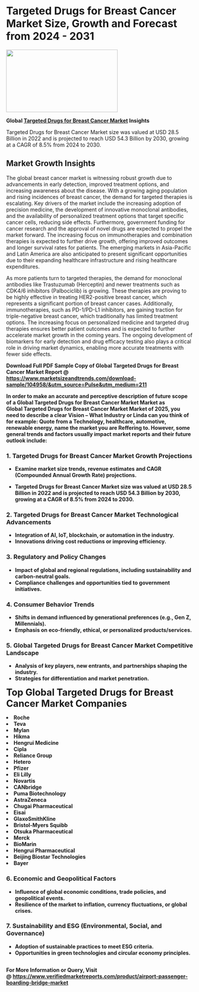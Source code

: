 <H1>Targeted Drugs for Breast Cancer Market Size, Growth and Forecast from 2024 - 2031</H1><img class="aligncenter size-medium wp-image-584254" src="https://thirdeyenews.in/wp-content/uploads/2024/09/Global-Market-Research-300x168.jpeg" alt="" width="300" height="168" /><p><strong>Global&nbsp;<a href="https://www.marketsizeandtrends.com/download-sample/104958/&amp;utm_source=Pulse&amp;utm_medium=211">Targeted Drugs for Breast Cancer Market</a> Insights</strong></p><p>Targeted Drugs for Breast Cancer Market size was valued at USD 28.5 Billion in 2022 and is projected to reach USD 54.3 Billion by 2030, growing at a CAGR of 8.5% from 2024 to 2030.</p><p><h2>Market Growth Insights</h2> <p>The global breast cancer market is witnessing robust growth due to advancements in early detection, improved treatment options, and increasing awareness about the disease. With a growing aging population and rising incidences of breast cancer, the demand for targeted therapies is escalating. Key drivers of the market include the increasing adoption of precision medicine, the development of innovative monoclonal antibodies, and the availability of personalized treatment options that target specific cancer cells, reducing side effects. Furthermore, government funding for cancer research and the approval of novel drugs are expected to propel the market forward. The increasing focus on immunotherapies and combination therapies is expected to further drive growth, offering improved outcomes and longer survival rates for patients. The emerging markets in Asia-Pacific and Latin America are also anticipated to present significant opportunities due to their expanding healthcare infrastructure and rising healthcare expenditures.</p> <p><strong></strong></p> <p>As more patients turn to targeted therapies, the demand for monoclonal antibodies like Trastuzumab (Herceptin) and newer treatments such as CDK4/6 inhibitors (Palbociclib) is growing. These therapies are proving to be highly effective in treating HER2-positive breast cancer, which represents a significant portion of breast cancer cases. Additionally, immunotherapies, such as PD-1/PD-L1 inhibitors, are gaining traction for triple-negative breast cancer, which traditionally has limited treatment options. The increasing focus on personalized medicine and targeted drug therapies ensures better patient outcomes and is expected to further accelerate market growth in the coming years. The ongoing development of biomarkers for early detection and drug efficacy testing also plays a critical role in driving market dynamics, enabling more accurate treatments with fewer side effects.</p> <p><strong></p><p><span class=""><strong>Download Full PDF Sample Copy of Global Targeted Drugs for Breast Cancer Market Report</strong> @ <a href="https://www.marketsizeandtrends.com/download-sample/104958/&amp;utm_source=Pulse&amp;utm_medium=211" target="_blank">https://www.marketsizeandtrends.com/download-sample/104958/&amp;utm_source=Pulse&amp;utm_medium=211</a></span></p><p>In order to make an accurate and perceptive description of future scope of a Global&nbsp;Targeted Drugs for Breast Cancer Market Market as Global&nbsp;Targeted Drugs for Breast Cancer Market Market of 2025, you need to describe a clear Vision &ndash; What Industry or Linda can you think of for example: Quote from a Technology, healthcare, automotive, renewable energy, name the market you are Reffering to. However, some general trends and factors usually impact market reports and their future outlook include:</p><h3>1.&nbsp;<strong>Targeted Drugs for Breast Cancer Market Growth Projections</strong></h3><ul><li>Examine market size trends, revenue estimates and CAGR (Compounded Annual Growth Rate) projections.</li><li><p>Targeted Drugs for Breast Cancer Market size was valued at USD 28.5 Billion in 2022 and is projected to reach USD 54.3 Billion by 2030, growing at a CAGR of 8.5% from 2024 to 2030.</p></li></ul><h3>2.&nbsp;<strong>Targeted Drugs for Breast Cancer Market Technological Advancements</strong></h3><ul><li>Integration of AI, IoT, blockchain, or automation in the industry.</li><li>Innovations driving cost reductions or improving efficiency.</li></ul><h3>3.&nbsp;<strong>Regulatory and Policy Changes</strong></h3><ul><li>Impact of global and regional regulations, including sustainability and carbon-neutral goals.</li><li>Compliance challenges and opportunities tied to government initiatives.</li></ul><h3>4.&nbsp;<strong>Consumer Behavior Trends</strong></h3><ul><li>Shifts in demand influenced by generational preferences (e.g., Gen Z, Millennials).</li><li>Emphasis on eco-friendly, ethical, or personalized products/services.</li></ul><h3>5.&nbsp;<strong>Global Targeted Drugs for Breast Cancer Market Competitive Landscape</strong></h3><ul><li>Analysis of key players, new entrants, and partnerships shaping the industry.</li><li>Strategies for differentiation and market penetration.</li></ul><p data-pm-slice="1 1 []"><span style="color: inherit; font-family: inherit; font-size: 25px;">Top Global Targeted Drugs for Breast Cancer Market Companies</span></p><div class="" data-test-id=""><p><li>Roche</li><li> Teva</li><li> Mylan</li><li> Hikma</li><li> Hengrui Medicine</li><li> Cipla</li><li> Reliance Group</li><li> Hetero</li><li> Pfizer</li><li> Eli Lilly</li><li> Novartis</li><li> CANbridge</li><li> Puma Biotechnology</li><li> AstraZeneca</li><li> Chugai Pharmaceutical</li><li> Eisai</li><li> GlaxoSmithKline</li><li> Bristol-Myers Squibb</li><li> Otsuka Pharmaceutical</li><li> Merck</li><li> BioMarin</li><li> Hengrui Pharmaceutical</li><li> Beijing Biostar Technologies</li><li> Bayer</li></p></div><h3>6.&nbsp;<strong>Economic and Geopolitical Factors</strong></h3><ul><li>Influence of global economic conditions, trade policies, and geopolitical events.</li><li>Resilience of the market to inflation, currency fluctuations, or global crises.</li></ul><h3>7.&nbsp;<strong>Sustainability and ESG (Environmental, Social, and Governance)</strong></h3><ul><li>Adoption of sustainable practices to meet ESG criteria.</li><li>Opportunities in green technologies and circular economy principles.</li></ul><h2><strong style="font-size: 14px;">For More Information or Query, Visit @&nbsp;</strong><a style="background-color: #ffffff; font-size: 14px;" href="https://www.marketsizeandtrends.com/report/targeted-drugs-for-breast-cancer-market/" target="_blank">https://www.verifiedmarketreports.com/product/airport-passenger-boarding-bridge-market</a></h2>
